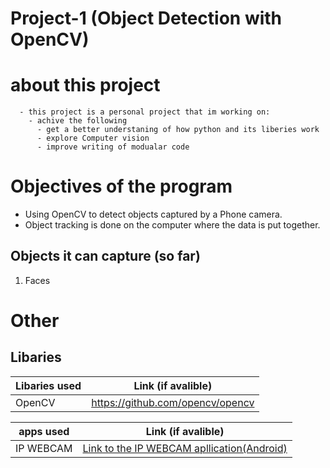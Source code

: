 # Project-1 (Object Detection with OpenCV)
   # about this project 
      - this project is a personal project that im working on:
        - achive the following
          - get a better understaning of how python and its liberies work
          - explore Computer vision 
          - improve writing of modualar code 
# Objectives of the program 
  - Using OpenCV to detect objects captured by a Phone camera.
  - Object tracking is done on the computer where the data is put together.
   ## Objects it can capture (so far)
   1. Faces


# Other 
  ## Libaries 

   | Libaries used | Link (if avalible)        
   | ------------- |:-------------:| 
   | OpenCV        | https://github.com/opencv/opencv |
   
   | apps used     | Link (if avalible)        
   | ------------- |:-------------:| 
   | IP WEBCAM     | [Link to the IP WEBCAM apllication(Android)](https://play.google.com/store/apps/details?id=com.pas.webcam&hl=en_US)      |   

